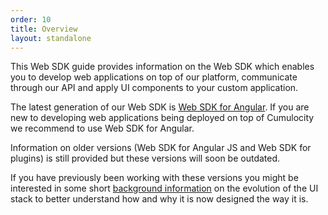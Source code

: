 ```yaml
---
order: 10
title: Overview
layout: standalone
---
```


This Web SDK guide provides information on the Web SDK which enables you to develop web applications on top of our platform, communicate through our API and apply UI components to your custom application.

The latest generation of our Web SDK is [Web SDK for Angular](/guides/web/angular). If you are new to developing web applications being deployed on top of Cumulocity we recommend to use Web SDK for Angular.

Information on older versions (Web SDK for Angular JS and Web SDK for plugins) is still provided but these versions will soon be outdated.

If you have previously been working with these versions you might be interested in some short [background information](/guides/web/background) on the evolution of the UI stack to better understand how and why it is now designed the way it is.
